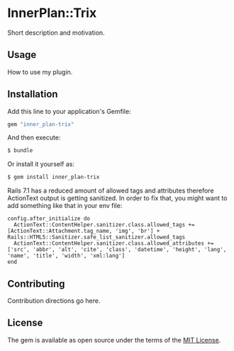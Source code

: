 # InnerPlan::Trix
Short description and motivation.

## Usage
How to use my plugin.

## Installation
Add this line to your application's Gemfile:

```ruby
gem "inner_plan-trix"
```

And then execute:
```bash
$ bundle
```

Or install it yourself as:
```bash
$ gem install inner_plan-trix
```

Rails 7.1 has a reduced amount of allowed tags and attributes therefore ActionText
output is getting sanitized. In order to fix that, you might want to add something
like that in your env file:

```
config.after_initialize do
  ActionText::ContentHelper.sanitizer.class.allowed_tags += [ActionText::Attachment.tag_name, 'img', 'br'] + Rails::HTML5::Sanitizer.safe_list_sanitizer.allowed_tags
  ActionText::ContentHelper.sanitizer.class.allowed_attributes += ['src', 'abbr', 'alt', 'cite', 'class', 'datetime', 'height', 'lang', 'name', 'title', 'width', 'xml:lang']
end
```

## Contributing
Contribution directions go here.

## License
The gem is available as open source under the terms of the [MIT License](https://opensource.org/licenses/MIT).
